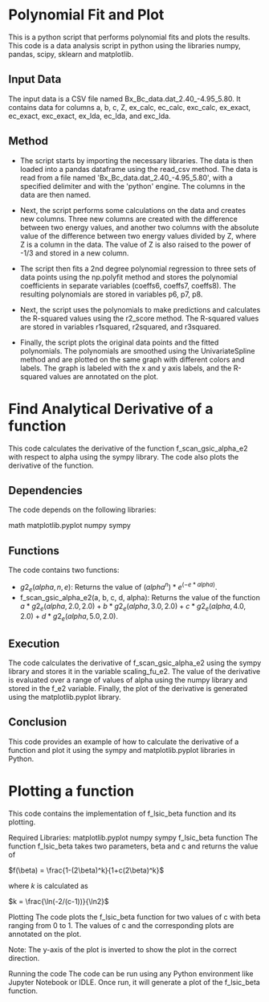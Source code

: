 # Polynomial Fit and Plot
This is a python script that performs polynomial fits and plots the results. This code is a data analysis script in python using the libraries numpy, pandas, scipy, sklearn and matplotlib.

## Input Data
The input data is a CSV file named Bx_Bc_data.dat_2.40_-4.95_5.80. It contains data for columns a, b, c, Z, ex_calc, ec_calc, exc_calc, ex_exact, ec_exact, exc_exact, ex_lda, ec_lda, and exc_lda.

## Method
* The script starts by importing the necessary libraries. The data is then loaded into a pandas dataframe using the read_csv method. The data is read from a file named 'Bx_Bc_data.dat_2.40_-4.95_5.80', with a specified delimiter and with the 'python' engine. The columns in the data are then named.

* Next, the script performs some calculations on the data and creates new columns. Three new columns are created with the difference between two energy values, and another two columns with the absolute value of the difference between two energy values divided by Z, where Z is a column in the data. The value of Z is also raised to the power of -1/3 and stored in a new column.

* The script then fits a 2nd degree polynomial regression to three sets of data points using the np.polyfit method and stores the polynomial coefficients in separate variables (coeffs6, coeffs7, coeffs8). The resulting polynomials are stored in variables p6, p7, p8.

* Next, the script uses the polynomials to make predictions and calculates the R-squared values using the r2_score method. The R-squared values are stored in variables r1squared, r2squared, and r3squared.

* Finally, the script plots the original data points and the fitted polynomials. The polynomials are smoothed using the UnivariateSpline method and are plotted on the same graph with different colors and labels. The graph is labeled with the x and y axis labels, and the R-squared values are annotated on the plot.

# Find Analytical Derivative of a function
This code calculates the derivative of the function f_scan_gsic_alpha_e2 with respect to alpha using the sympy library. The code also plots the derivative of the function.

## Dependencies
The code depends on the following libraries:

math
matplotlib.pyplot
numpy
sympy
## Functions
The code contains two functions:

* $g2_e(alpha, n, e)$: Returns the value of $(alpha^n) * e^(-e * alpha)$.
* f_scan_gsic_alpha_e2(a, b, c, d, alpha): Returns the value of the function $a * g2_e(alpha, 2.0, 2.0) + b * g2_e(alpha, 3.0, 2.0) + c * g2_e(alpha, 4.0, 2.0) + d * g2_e(alpha, 5.0, 2.0)$.
## Execution
The code calculates the derivative of f_scan_gsic_alpha_e2 using the sympy library and stores it in the variable scaling_fu_e2. The value of the derivative is evaluated over a range of values of alpha using the numpy library and stored in the f_e2 variable. Finally, the plot of the derivative is generated using the matplotlib.pyplot library.

## Conclusion
This code provides an example of how to calculate the derivative of a function and plot it using the sympy and matplotlib.pyplot libraries in Python.


# Plotting a function
This code contains the implementation of f_lsic_beta function and its plotting.

Required Libraries:
matplotlib.pyplot
numpy
sympy
f_lsic_beta function
The function f_lsic_beta takes two parameters, beta and c and returns the value of

$f(\beta) = \frac{1-(2\beta)^k}{1+c(2\beta)^k}$

where $k$ is calculated as

$k = \frac{\ln(-2/(c-1))}{\ln2}$

Plotting
The code plots the f_lsic_beta function for two values of c with beta ranging from 0 to 1. The values of c and the corresponding plots are annotated on the plot.

Note: The y-axis of the plot is inverted to show the plot in the correct direction.

Running the code
The code can be run using any Python environment like Jupyter Notebook or IDLE. Once run, it will generate a plot of the f_lsic_beta function.
